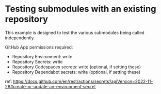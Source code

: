 # Testing submodules with an existing repository

This example is designed to test the various submodules being called independently.

GitHub App permissions required:

- Repository Environment: write
- Repository Secrets: write
- Repository Codespaces secrets: write (optional, if setting these)
- Repository Dependabot secrets: write (optional, if setting these)

ref: <https://docs.github.com/en/rest/actions/secrets?apiVersion=2022-11-28#create-or-update-an-environment-secret>

